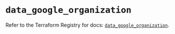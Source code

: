 # `data_google_organization`

Refer to the Terraform Registry for docs: [`data_google_organization`](https://registry.terraform.io/providers/hashicorp/google/6.32.0/docs/data-sources/organization).
